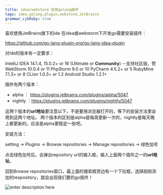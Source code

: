 ```yaml
---
title: idea/webstorm 安装golang插件
tags: idea,golang,plugin,webstorm,JetBrains
grammar_cjkRuby: true
---
```


喜欢使用JetBrains旗下的ide
在idea或webstorm下开发go需要安装插件：

https://github.com/go-lang-plugin-org/go-lang-idea-plugin

对ide的版本有一定要求：

IntelliJ IDEA 14.1.4, 15.0.2+ or 16 (Ultimate or **Community**) --支持社区版，赞
WebStorm 10.0.4 or 11
PhpStorm 9.0 or 10
PyCharm 4.5.2+ or 5
RubyMine 7.1.3+ or 8
CLion 1.0.3+ or 1.2
Android Studio 1.2.1+

插件有两个版本：

 - alpha ： https://plugins.jetbrains.com/plugins/alpha/5047
 - nightly ：https://plugins.jetbrains.com/plugins/nightly/5047

这两个版本的**url地址**要注意以下，不是要用浏览器打开的，等下的安装方法里会用到这两个地址。
两个版本的区别是alpha是每周更新一次的，nightly是每天晚上都更新的。应该是alpha更稳定一些吧。

安装方法：

setting -> Plugins -> Browse repositories -> Manage repositories -> 绿色加号

点击绿色加号后，会弹出repository url的输入框，输入上面两个插件之一的**url地址**。

回到Browse repositories窗口，最上面的搜索框旁边有一个下拉框，选择刚刚添加的respository，就会出现我们要的go插件！

![enter description here][1]


 


  [1]: http://i4.buimg.com/594918/1227fe62c8e96ce0.jpg
